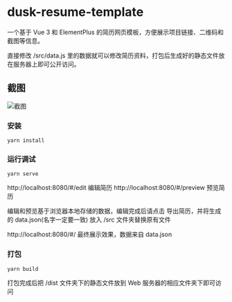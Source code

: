 # dusk-resume-template

一个基于 Vue 3 和 ElementPlus 的简历网页模板，方便展示项目链接、二维码和截图等信息。

直接修改 /src/data.js 里的数据就可以修改简历资料，打包后生成好的静态文件放在服务器上即可公开访问。

## 截图
![截图](https://vkceyugu.cdn.bspapp.com/VKCEYUGU-6fec5402-1210-4b81-9949-97c1987784b9/378a4378-ed6b-4003-ab6c-f1bb81a3ad12.png)

### 安装

```
yarn install
```

### 运行调试
```
yarn serve
```
http://localhost:8080/#/edit 编辑简历
http://localhost:8080/#/preview 预览简历

编辑和预览基于浏览器本地存储的数据，编辑完成后请点击 导出简历，并将生成的 data.json(名字一定要一致) 放入 /src 文件夹替换原有文件

http://localhost:8080/#/ 最终展示效果，数据来自 data.json



### 打包
```
yarn build
```
打包完成后把 /dist 文件夹下的静态文件放到 Web 服务器的相应文件夹下即可访问

